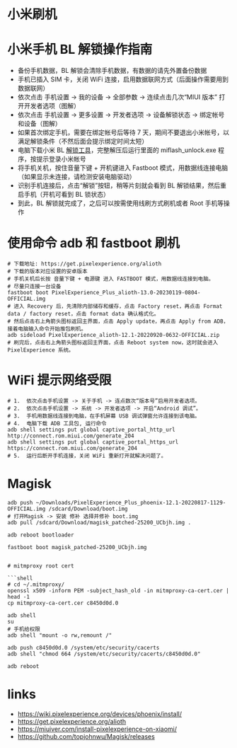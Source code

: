 # 小米刷机

# 小米手机 BL 解锁操作指南

- 备份手机数据，BL 解锁会清除手机数据，有数据的请先外置备份数据
- 手机已插入 SIM 卡，关闭 WiFi 连接，启用数据联网方式（后面操作需要用到数据联网）
- 依次点击 手机设置 -> 我的设备 -> 全部参数 -> 连续点击几次“MIUI 版本” 打开开发者选项（图解）
- 依次点击 手机设置 -> 更多设置 -> 开发者选项 -> 设备解锁状态 -> 绑定帐号和设备（图解）
- 如果首次绑定手机，需要在绑定帐号后等待 7 天，期间不要退出小米帐号，以满足解锁条件（不然后面会提示绑定时间太短）
- 电脑下载小米 BL [解锁工具](https://www.miui.com/unlock/index.html)，完整解压后运行里面的 miflash_unlock.exe 程序，按提示登录小米帐号
- 将手机关机，按住音量下键 + 开机键进入 Fastboot 模式，用数据线连接电脑（如果显示未连接，请检测安装电脑驱动）
- 识别手机连接后，点击“解锁”按钮，稍等片刻就会看到 BL 解锁结果，然后重启手机（开机可看到 BL 锁状态）
- 到此，BL 解锁就完成了，之后可以按需使用线刷方式刷机或者 Root 手机等操作

# 使用命令 adb 和 fastboot 刷机

```shell
# 下载地址: https://get.pixelexperience.org/alioth
# 下载的版本对应设置的安卓版本
# 手机关机后长按 音量下键 + 电源键 进入 FASTBOOT 模式，用数据线连接到电脑。
# 尽量只连接一台设备
fastboot boot PixelExperience_Plus_alioth-13.0-20230119-0804-OFFICIAL.img
# 进入 Recovery 后，先清除内部储存和缓存，点击 Factory reset，再点击 Format data / factory reset，点击 format data 确认格式化。
# 然后点击右上角箭头图标返回主界面，点击 Apply update，再点击 Apply from ADB，接着电脑输入命令开始推包刷机。
adb sideload PixelExperience_alioth-12.1-20220920-0632-OFFICIAL.zip
# 刷完后，点击右上角箭头图标返回主界面，点击 Reboot system now，这时就会进入 PixelExperience 系统。
```

# WiFi 提示网络受限

```shell
# 1.  依次点击手机设置 -> 关于手机 -> 连点数次“版本号”启用开发者选项。
# 2.  依次点击手机设置 -> 系统 -> 开发者选项 -> 开启“Android 调试”。
# 3.  手机用数据线连接到电脑，在手机屏幕 USB 调试弹窗允许连接到该电脑。
# 4.  电脑下载 ADB 工具包, 运行命令
adb shell settings put global captive_portal_http_url http://connect.rom.miui.com/generate_204
adb shell settings put global captive_portal_https_url https://connect.rom.miui.com/generate_204
# 5.  运行后断开手机连接，关闭 WiFi 重新打开就解决问题了。
```

# Magisk

```shell
adb push ~/Downloads/PixelExperience_Plus_phoenix-12.1-20220817-1129-OFFICIAL.img /sdcard/Download/boot.img
# 打开Magisk -> 安装 修补 选择并修补 boot.img
adb pull /sdcard/Download/magisk_patched-25200_UCbjh.img .

adb reboot bootloader

fastboot boot magisk_patched-25200_UCbjh.img

```

<!-- ```shell -->
<!-- adb reboot bootloader -->
<!-- # 再重启进入bootloader -->
<!---->
<!-- fastboot boot PixelExperience_Plus_alioth-13.0-20230119-0804-OFFICIAL.img -->
<!---->
<!-- # Advanced -> Enable ADB -->
<!---->
<!-- adb sideload magisk.zip -->
<!-- 安装完成后，选择 reboot-> system，重启进入系统。恢复备份。 -->

````

# mitmproxy root cert

```shell
# cd ~/.mitmproxy/
openssl x509 -inform PEM -subject_hash_old -in mitmproxy-ca-cert.cer | head -1
cp mitmproxy-ca-cert.cer c8450d0d.0

adb shell
su
# 手机给权限
adb shell "mount -o rw,remount /"

adb push c8450d0d.0 /system/etc/security/cacerts
adb shell "chmod 664 /system/etc/security/cacerts/c8450d0d.0"

adb reboot
````

# links

- https://wiki.pixelexperience.org/devices/phoenix/install/
- https://get.pixelexperience.org/alioth
- https://miuiver.com/install-pixelexperience-on-xiaomi/
- https://github.com/topjohnwu/Magisk/releases
